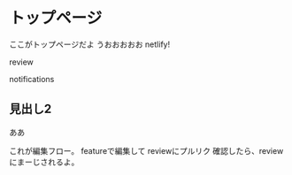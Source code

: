 # トップページ
ここがトップページだよ
うおおおおお
netlify!

review

notifications
## 見出し2
ああ

これが編集フロー。
featureで編集して
reviewにプルリク
確認したら、reviewにまーじされるよ。